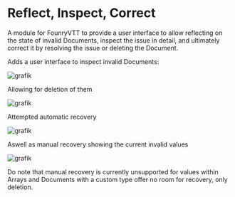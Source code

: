 # Reflect, Inspect, Correct

A module for FounryVTT to provide a user interface to allow reflecting on the state of invalid Documents, inspect the issue in detail, and ultimately correct it by resolving the issue or deleting the Document.

Adds a user interface to inspect invalid Documents:

![grafik](https://github.com/user-attachments/assets/667ca702-3eaa-4309-b264-b58c94ed99a3)

Allowing for deletion of them

![grafik](https://github.com/user-attachments/assets/537cf61c-cc87-44ac-bdc9-d1db6ce0d53c)

Attempted automatic recovery

![grafik](https://github.com/user-attachments/assets/af45cd37-035d-42be-ac5a-6463cf9df2b1)

Aswell as manual recovery showing the current invalid values

![grafik](https://github.com/user-attachments/assets/09a6ba09-a487-46ab-9d7b-b4a8a217f3cc)

Do note that manual recovery is currently unsupported for values within Arrays and Documents with a custom type offer no room for recovery, only deletion.
